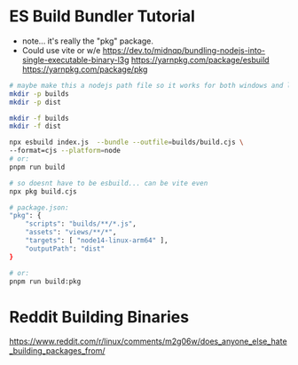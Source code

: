 # ES Build Bundler Tutorial
* note... it's really the "pkg" package.
* Could use vite or w/e
https://dev.to/midnqp/bundling-nodejs-into-single-executable-binary-l3g
https://yarnpkg.com/package/esbuild
https://yarnpkg.com/package/pkg
```bash
# maybe make this a nodejs path file so it works for both windows and linux:
mkdir -p builds
mkdir -p dist

mkdir -f builds
mkdir -f dist
```
```bash
npx esbuild index.js  --bundle --outfile=builds/build.cjs \
--format=cjs --platform=node
# or:
pnpm run build

# so doesnt have to be esbuild... can be vite even
npx pkg build.cjs

# package.json:
"pkg": {
    "scripts": "builds/**/*.js",
    "assets": "views/**/*",
    "targets": [ "node14-linux-arm64" ],
    "outputPath": "dist"
}

# or:
pnpm run build:pkg
```

# Reddit Building Binaries
https://www.reddit.com/r/linux/comments/m2g06w/does_anyone_else_hate_building_packages_from/

